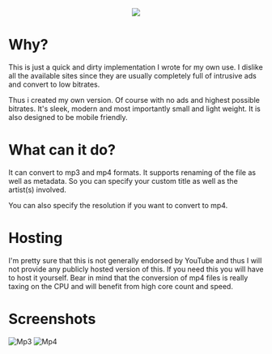 <p align="center">
    <img src="https://cdn.argonaut.pw/file/9d5e47a0-fc6d-469e-8348-66ea4255ff38.png" />
</p>

# Why?
This is just a quick and dirty implementation I wrote for my own use. I dislike all the available sites since they are usually completely full of intrusive ads and convert to low bitrates.

Thus i created my own version. Of course with no ads and highest possible bitrates. It's sleek, modern and most importantly small and light weight. It is also designed to be mobile friendly.

# What can it do?
It can convert to mp3 and mp4 formats. It supports renaming of the file as well as metadata. So you can specify your custom title as well as the artist(s) involved.

You can also specify the resolution if you want to convert to mp4.

# Hosting
I'm pretty sure that this is not generally endorsed by YouTube and thus I will not provide any publicly hosted version of this. If you need this you will have to host it yourself. Bear in mind that the conversion of mp4 files is really taxing on the CPU and will benefit from high core count and speed.

# Screenshots
![Mp3](https://cdn.argonaut.pw/file/d0e1848c-0c76-4fb1-afb8-4a19751016f6.png "Convert to Mp3")
![Mp4](https://cdn.argonaut.pw/file/79f3ccd8-f500-4742-87de-f9fc9a94018b.png "Convert to Mp4")
